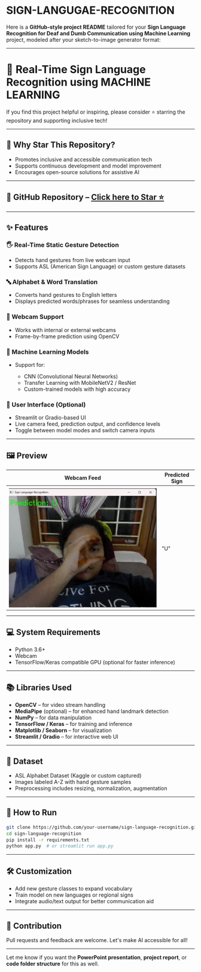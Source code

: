 # SIGN-LANGUGAE-RECOGNITION
Here is a **GitHub-style project README** tailored for your **Sign Language Recognition for Deaf and Dumb Communication using Machine Learning** project, modeled after your sketch-to-image generator format:

---

# 🤟 Real-Time Sign Language Recognition using MACHINE LEARNING

If you find this project helpful or inspiring, please consider ⭐ starring the repository and supporting inclusive tech!

---

## 🌟 Why Star This Repository?

* Promotes inclusive and accessible communication tech
* Supports continuous development and model improvement
* Encourages open-source solutions for assistive AI

---

## 🔗 GitHub Repository – [Click here to Star ⭐](#)

---

## ✨ Features

### 🖐️ Real-Time Static Gesture Detection

* Detects hand gestures from live webcam input
* Supports ASL (American Sign Language) or custom gesture datasets

### 🔤 Alphabet & Word Translation

* Converts hand gestures to English letters
* Displays predicted words/phrases for seamless understanding

### 📸 Webcam Support

* Works with internal or external webcams
* Frame-by-frame prediction using OpenCV

### 🧠 Machine Learning Models

* Support for:

  * CNN (Convolutional Neural Networks)
  * Transfer Learning with MobileNetV2 / ResNet
  * Custom-trained models with high accuracy

### 🎨 User Interface (Optional)

* Streamlit or Gradio-based UI
* Live camera feed, prediction output, and confidence levels
* Toggle between model modes and switch camera inputs

---

## 🖼️ Preview

| Webcam Feed | Predicted Sign |
| ----------- | -------------- |
||           |
| ![preview1](https://github.com/221FA04508/SIGN-LANGUGAE-RECOGNITION/blob/main/Screenshot%20(53).png) |"U"|

---

## 💻 System Requirements

* Python 3.6+
* Webcam
* TensorFlow/Keras compatible GPU (optional for faster inference)

---

## 📚 Libraries Used

* **OpenCV** – for video stream handling
* **MediaPipe** (optional) – for enhanced hand landmark detection
* **NumPy** – for data manipulation
* **TensorFlow / Keras** – for training and inference
* **Matplotlib / Seaborn** – for visualization
* **Streamlit / Gradio** – for interactive web UI

---

## 📂 Dataset

* ASL Alphabet Dataset (Kaggle or custom captured)
* Images labeled A-Z with hand gesture samples
* Preprocessing includes resizing, normalization, augmentation

---

## 🚀 How to Run

```bash
git clone https://github.com/your-username/sign-language-recognition.git
cd sign-language-recognition
pip install -r requirements.txt
python app.py  # or streamlit run app.py
```

---

## 🛠️ Customization

* Add new gesture classes to expand vocabulary
* Train model on new languages or regional signs
* Integrate audio/text output for better communication aid

---

## 🤝 Contribution

Pull requests and feedback are welcome. Let's make AI accessible for all!

---

Let me know if you want the **PowerPoint presentation**, **project report**, or **code folder structure** for this as well.
